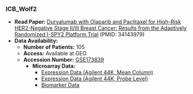 ### ICB_Wolf2

- **Read Paper:** [Durvalumab with Olaparib and Paclitaxel for High-Risk HER2-Negative Stage II/III Breast Cancer: Results from the Adaptively Randomized I-SPY2 Platform Trial](https://pubmed.ncbi.nlm.nih.gov/34143979) (PMID: 34143979)
- **Data Availability:**
  - **Number of Patients:** 105
  - **Access:** Available at GEO
  - **Accession Number:** [GSE173839](https://www.ncbi.nlm.nih.gov/geo/query/acc.cgi?acc=GSE173839)
    - **Microarray Data:**
      - [Expression Data (Agilent 44K, Mean Column)](https://ftp.ncbi.nlm.nih.gov/geo/series/GSE173839/GSE173839_ISPY2_AgilentGeneExp_durvaPlusCtr_FFPE_meanCol_geneLevel_n105.txt.gz)
      - [Expression Data (Agilent 44K, Probe Level)](https://ftp.ncbi.nlm.nih.gov/geo/series/GSE173839/GSE173839_ISPY2_AgilentGeneExp_durvaPlusCtr_FFPE_probeLevel_n105.txt.gz)
      - [Biomarker Data](https://ftp.ncbi.nlm.nih.gov/geo/series/GSE173839/GSE173839_ISPY2_DurvalumabOlaparibArm_biomarkers.csv.gz)

